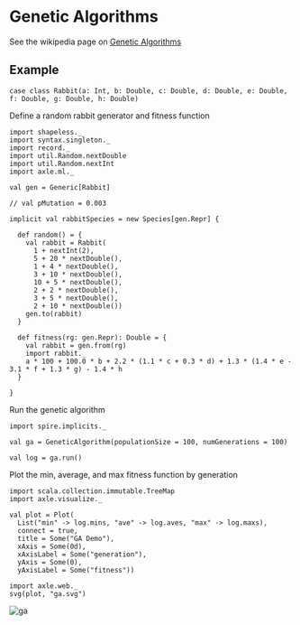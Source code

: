 
Genetic Algorithms
==================

See the wikipedia page on <a href="https://en.wikipedia.org/wiki/Genetic_algorithm">Genetic Algorithms</a>

Example
-------

```tut
case class Rabbit(a: Int, b: Double, c: Double, d: Double, e: Double, f: Double, g: Double, h: Double)
```

Define a random rabbit generator and fitness function

```tut
import shapeless._
import syntax.singleton._
import record._
import util.Random.nextDouble
import util.Random.nextInt
import axle.ml._

val gen = Generic[Rabbit]

// val pMutation = 0.003

implicit val rabbitSpecies = new Species[gen.Repr] {

  def random() = {
    val rabbit = Rabbit(
      1 + nextInt(2),
      5 + 20 * nextDouble(),
      1 + 4 * nextDouble(),
      3 + 10 * nextDouble(),
      10 + 5 * nextDouble(),
      2 + 2 * nextDouble(),
      3 + 5 * nextDouble(),
      2 + 10 * nextDouble())
    gen.to(rabbit)
  }

  def fitness(rg: gen.Repr): Double = {
    val rabbit = gen.from(rg)
    import rabbit._
    a * 100 + 100.0 * b + 2.2 * (1.1 * c + 0.3 * d) + 1.3 * (1.4 * e - 3.1 * f + 1.3 * g) - 1.4 * h
  }

}
```

Run the genetic algorithm

```tut
import spire.implicits._

val ga = GeneticAlgorithm(populationSize = 100, numGenerations = 100)

val log = ga.run()
```

Plot the min, average, and max fitness function by generation

```tut
import scala.collection.immutable.TreeMap
import axle.visualize._

val plot = Plot(
  List("min" -> log.mins, "ave" -> log.aves, "max" -> log.maxs),
  connect = true,
  title = Some("GA Demo"),
  xAxis = Some(0d),
  xAxisLabel = Some("generation"),
  yAxis = Some(0),
  yAxisLabel = Some("fitness"))

import axle.web._
svg(plot, "ga.svg")
```

![ga](../images/ga.svg)
